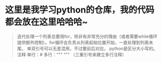# 这里是我学习python的仓库，我的代码都会放在这里哈哈哈~

> 迭代处理一个列表总要用for，除非有非常充分的理由（或者需要while循环提供额外控制）。for循环会负责从列表起始位置开始，一直处理到列表末尾。
> 单双引号可以无差混用，不过要前后对应。      python是区分大小写的。 注释 单行：#  多行："""    """ （三重引号来建立多行注释）
